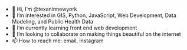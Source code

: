 - 👋 Hi, I’m @texaninnewyork
- 👀 I’m interested in GIS, Python, JavaScript, Web Development, Data Modeling, and Public Health Data
- 🌱 I’m currently learning front end web development
- 💞️ I’m looking to collaborate on making things beautiful on the internet
- 📫 How to reach me: email, instagram

<!---
texaninnewyork/texaninnewyork is a ✨ special ✨ repository because its `README.md` (this file) appears on your GitHub profile.
You can click the Preview link to take a look at your changes.
--->
